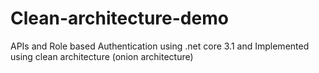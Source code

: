 # Clean-architecture-demo
APIs and Role based Authentication using .net core 3.1 and Implemented using clean architecture (onion architecture)
